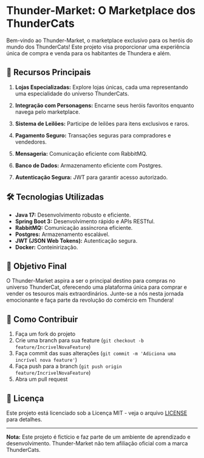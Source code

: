 # Thunder-Market: O Marketplace dos ThunderCats

Bem-vindo ao Thunder-Market, o marketplace exclusivo para os heróis do mundo dos ThunderCats! Este projeto visa proporcionar uma experiência única de compra e venda para os habitantes de Thundera e além.

## 🚀 Recursos Principais

1. **Lojas Especializadas:** Explore lojas únicas, cada uma representando uma especialidade do universo ThunderCats.

2. **Integração com Personagens:** Encarne seus heróis favoritos enquanto navega pelo marketplace.

3. **Sistema de Leilões:** Participe de leilões para itens exclusivos e raros.

4. **Pagamento Seguro:** Transações seguras para compradores e vendedores.

5. **Mensageria:** Comunicação eficiente com RabbitMQ.

6. **Banco de Dados:** Armazenamento eficiente com Postgres.

7. **Autenticação Segura:** JWT para garantir acesso autorizado.

## 🛠️ Tecnologias Utilizadas

- **Java 17:** Desenvolvimento robusto e eficiente.
- **Spring Boot 3:** Desenvolvimento rápido e APIs RESTful.
- **RabbitMQ:** Comunicação assíncrona eficiente.
- **Postgres:** Armazenamento escalável.
- **JWT (JSON Web Tokens):** Autenticação segura.
- **Docker:** Conteinirização.

## 🎯 Objetivo Final

O Thunder-Market aspira a ser o principal destino para compras no universo ThunderCat, oferecendo uma plataforma única para comprar e vender os tesouros mais extraordinários. Junte-se a nós nesta jornada emocionante e faça parte da revolução do comércio em Thundera!

## 🚀 Como Contribuir

1. Faça um fork do projeto
2. Crie uma branch para sua feature (`git checkout -b feature/IncrivelNovaFeature`)
3. Faça commit das suas alterações (`git commit -m 'Adiciona uma incrível nova feature'`)
4. Faça push para a branch (`git push origin feature/IncrivelNovaFeature`)
5. Abra um pull request

## 📝 Licença

Este projeto está licenciado sob a Licença MIT - veja o arquivo [LICENSE](LICENSE) para detalhes.

---

**Nota:** Este projeto é fictício e faz parte de um ambiente de aprendizado e desenvolvimento. Thunder-Market não tem afiliação oficial com a marca ThunderCats.

